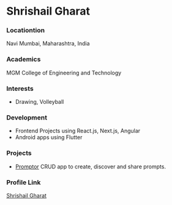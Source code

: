 # Shrishail Gharat

### Locationtion

Navi Mumbai, Maharashtra, India

### Academics

MGM College of Engineering and Technology

### Interests

- Drawing, Volleyball

### Development

- Frontend Projects using React.js, Next.js, Angular
- Android apps using Flutter

### Projects

- [Promptor](https://github.com/shrigharat/promptor) CRUD app to create, discover and share prompts. 

### Profile Link

[Shrishail Gharat](https://github.com/shrigharat)
